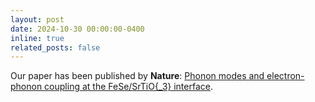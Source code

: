 ```yaml
---
layout: post
date: 2024-10-30 00:00:00-0400
inline: true
related_posts: false
---
```


Our paper has been published by <b>Nature</b>: <a href='hhttps://www.nature.com/articles/s41586-024-08118-0'>Phonon modes and electron-phonon coupling at the FeSe/SrTiO{_3} interface</a>.
